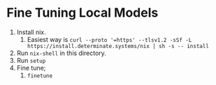 # Fine Tuning Local Models

1. Install nix.
   1. Easiest way is `curl --proto '=https' --tlsv1.2 -sSf -L https://install.determinate.systems/nix | sh -s -- install`
2. Run `nix-shell` in this directory.
3. Run `setup`
4. Fine tune;
   1. `finetune`